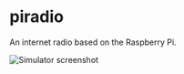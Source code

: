piradio
=======
An internet radio based on the Raspberry Pi.

![Simulator screenshot](https://raw.github.com/dbader/piradio/master/extras/images/simulator.png)
